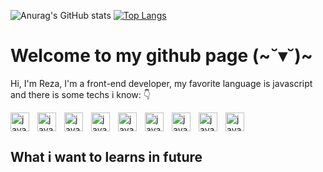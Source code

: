![Anurag's GitHub stats](https://github-readme-stats.vercel.app/api?username=womoboy&show_icons=true&theme=nord)
[![Top Langs](https://github-readme-stats.vercel.app/api/top-langs/?username=womoboy&layout=compact&theme=nord)](https://github.com/womoboy)

# Welcome to my github page (~˘▾˘)~
Hi, I'm Reza, I'm a front-end developer, my favorite language is javascript and there is some techs i know: 👇 

<div style="display: flex;">
    <img style="padding-right:10px;" align="left" width="30px" alt="javascript log" src="https://cdn.worldvectorlogo.com/logos/javascript-1.svg">
    <img style="padding-right:10px;" align="left" width="30px" alt="javascript log" src="https://cdn.worldvectorlogo.com/logos/html-1.svg">
    <img style="padding-right:10px;" align="left" width="30px" alt="javascript log" src="https://cdn.worldvectorlogo.com/logos/css-3.svg">
    <img style="padding-right:10px;" align="left" width="30px" alt="javascript log" src="https://cdn.worldvectorlogo.com/logos/react-2.svg">
    <img style="padding-right:10px;" align="left" width="30px" alt="javascript log" src="https://cdn.worldvectorlogo.com/logos/sass-1.svg">
    <img style="padding-right:10px;" align="left" width="30px" alt="javascript log" src="https://cdn.worldvectorlogo.com/logos/nodejs-1.svg">
    <img style="padding-right:10px;" align="left" width="30px" alt="javascript log" src="https://www.vectorlogo.zone/logos/expressjs/expressjs-icon.svg">
    <img style="padding-right:10px;" align="left" width="30px" alt="javascript log" src="https://cdn.worldvectorlogo.com/logos/mongodb-icon-1.svg">
    <img style="padding-right:10px;" align="left" width="30px" alt="javascript log" src="https://www.svgrepo.com/show/303251/mysql-logo.svg">
</div>

## What i want to learns in future

